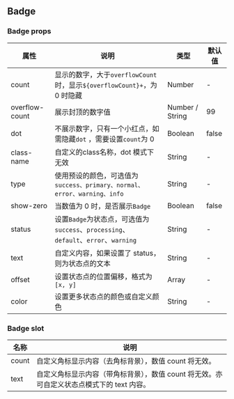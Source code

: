 ## Badge

### Badge props

属性 | 说明 | 类型 | 默认值
--- | --- | --- | ---
count | 显示的数字，大于`overflowCount`时，显示`${overflowCount}+`，为 0 时隐藏 | Number | -
overflow-count | 展示封顶的数字值 | Number / String | 99
dot | 不展示数字，只有一个小红点，如需隐藏`dot` ，需要设置`count`为 0 | Boolean | false
class-name | 自定义的class名称，dot 模式下无效 | String | -
type | 使用预设的颜色，可选值为`success、primary、normal、error、warning、info` | String | -
show-zero | 当数值为 0 时，是否展示`Badge` | Boolean | false
status | 设置`Badge`为状态点，可选值为`success`、`processing`、`default`、`error`、`warning` | String | -
text | 自定义内容，如果设置了 status，则为状态点的文本 | String | -
offset | 设置状态点的位置偏移，格式为 `[x, y]` | Array | -
color | 设置更多状态点的颜色或自定义颜色 | String | -


### Badge slot

名称 | 说明
--- | ---
count | 自定义角标显示内容（去角标背景），数值 count 将无效。
text | 自定义角标显示内容（带角标背景），数值 count 将无效。亦可自定义状态点模式下的 text 内容。
